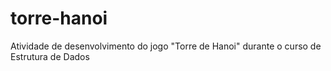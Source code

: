 # torre-hanoi
Atividade de desenvolvimento do jogo "Torre de Hanoi" durante o curso de Estrutura de Dados
